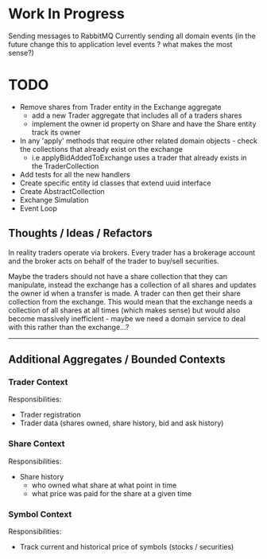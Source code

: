 # Work In Progress
Sending messages to RabbitMQ
Currently sending all domain events (in the future change this to application level events ? what makes the most sense?)

# TODO
- Remove shares from Trader entity in the Exchange aggregate
  - add a new Trader aggregate that includes all of a traders shares
  - implement the owner id property on Share and have the Share entity track its owner
- In any 'apply' methods that require other related domain objects - check the collections that already exist on the exchange
  - i.e applyBidAddedToExchange uses a trader that already exists in the TraderCollection
- Add tests for all the new handlers
- Create specific entity id classes that extend uuid interface
- Create AbstractCollection
- Exchange Simulation
- Event Loop


## Thoughts / Ideas / Refactors

In reality traders operate via brokers. Every trader has a brokerage account and the broker acts on behalf of the trader to buy/sell securities.

Maybe the traders should not have a share collection that they can manipulate, instead the exchange has a collection of all shares and updates the owner id when a transfer is made.
A trader can then get their share collection from the exchange.
This would mean that the exchange needs a collection of all shares at all times (which makes sense) but would also become massively inefficient - maybe we need a domain service to deal with this rather than the exchange...?

---

## Additional Aggregates / Bounded Contexts

### Trader Context

Responsibilities:
- Trader registration
- Trader data (shares owned, share history, bid and ask history)


### Share Context

Responsibilities:
- Share history 
  - who owned what share at what point in time
  - what price was paid for the share at a given time
  

### Symbol Context

Responsibilities:
- Track current and historical price of symbols (stocks / securities) 